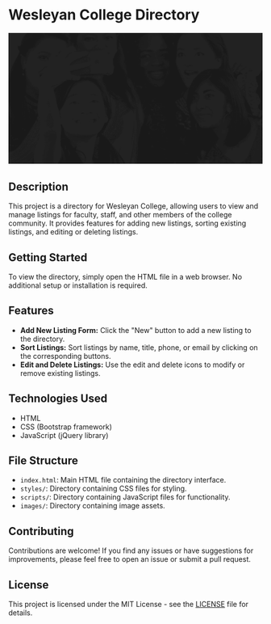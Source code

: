 # Wesleyan College Directory

![Wesleyan College Directory](images/directory-bg.png)

## Description
This project is a directory for Wesleyan College, allowing users to view and manage listings for faculty, staff, and other members of the college community. It provides features for adding new listings, sorting existing listings, and editing or deleting listings.

## Getting Started
To view the directory, simply open the HTML file in a web browser. No additional setup or installation is required.

## Features
- **Add New Listing Form:** Click the "New" button to add a new listing to the directory.
- **Sort Listings:** Sort listings by name, title, phone, or email by clicking on the corresponding buttons.
- **Edit and Delete Listings:** Use the edit and delete icons to modify or remove existing listings.

## Technologies Used
- HTML
- CSS (Bootstrap framework)
- JavaScript (jQuery library)

## File Structure
- `index.html`: Main HTML file containing the directory interface.
- `styles/`: Directory containing CSS files for styling.
- `scripts/`: Directory containing JavaScript files for functionality.
- `images/`: Directory containing image assets.

## Contributing
Contributions are welcome! If you find any issues or have suggestions for improvements, please feel free to open an issue or submit a pull request.

## License
This project is licensed under the MIT License - see the [LICENSE](LICENSE) file for details.

